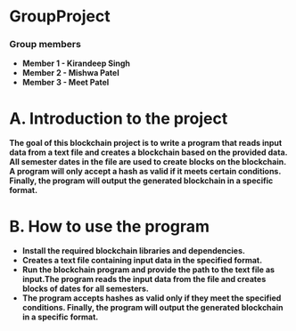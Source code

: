 # GroupProject

### Group members
- **Member 1 - Kirandeep Singh**
- **Member 2 - Mishwa Patel**
- **Member 3 - Meet Patel**

# A. Introduction to the project


**The goal of this blockchain project is to write a program that reads input data from a text file and creates a blockchain based on the provided data. All semester dates in the file are used to create blocks on the blockchain. A program will only accept a hash as valid if it meets certain conditions. Finally, the program will output the generated blockchain in a specific format.** 

# B. How to use the program

- **Install the required blockchain libraries and dependencies.**
- **Creates a text file containing input data in the specified format.**
- **Run the blockchain program and provide the path to the text file as input.The program reads the input data from the file and creates blocks of dates for all semesters.**
- **The program accepts hashes as valid only if they meet the specified conditions. Finally, the program will output the generated blockchain in a specific format.**